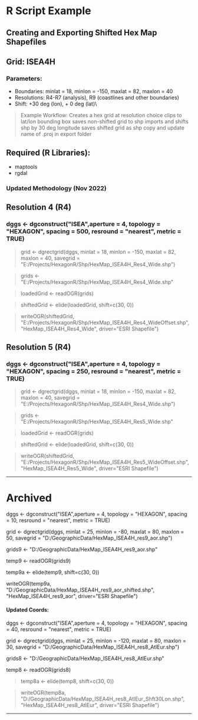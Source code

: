 # R Script Example
## Creating and Exporting Shifted Hex Map Shapefiles
## Grid: ISEA4H
### Parameters: 
 - Boundaries: minlat = 18, minlon = -150, maxlat = 82, maxlon = 40
 - Resolutions: R4-R7 (analysis), R9 (coastlines and other boundaries)
 - Shift:  +30 deg (lon), + 0 deg (lat)\
 
> Example Workflow: 
> Creates a hex grid at resolution choice
> clips to lat/lon bounding box
> saves non-shifted grid to shp
> imports and shifts shp by 30 deg longitude
> saves shifted grid as shp
> copy and update name of .proj in export folder

## Required (R Libraries):
 - maptools
 - rgdal

### Updated Methodology (Nov 2022)

## Resolution 4 (R4)

### dggs <- dgconstruct("ISEA",aperture = 4, topology = "HEXAGON", spacing = 500, resround = "nearest", metric = TRUE)

> grid <- dgrectgrid(dggs, minlat = 18, minlon = -150, maxlat = 82, maxlon = 40, savegrid = "E:/Projects/HexagonR/Shp/HexMap_ISEA4H_Res4_Wide.shp")

> grids <- "E:/Projects/HexagonR/Shp/HexMap_ISEA4H_Res4_Wide.shp"

> loadedGrid <- readOGR(grids)

> shiftedGrid <- elide(loadedGrid, shift=c(30, 0))

> writeOGR(shiftedGrid, "E:/Projects/HexagonR/Shp/HexMap_ISEA4H_Res4_WideOffset.shp", "HexMap_ISEA4H_Res4_Wide", driver="ESRI Shapefile")

## Resolution 5 (R4)

### dggs <- dgconstruct("ISEA",aperture = 4, topology = "HEXAGON", spacing = 250, resround = "nearest", metric = TRUE)

> grid <- dgrectgrid(dggs, minlat = 18, minlon = -150, maxlat = 82, maxlon = 40, savegrid = "E:/Projects/HexagonR/Shp/HexMap_ISEA4H_Res4_Wide.shp")

> grids <- "E:/Projects/HexagonR/Shp/HexMap_ISEA4H_Res5_Wide.shp"

> loadedGrid <- readOGR(grids)

> shiftedGrid <- elide(loadedGrid, shift=c(30, 0))

> writeOGR(shiftedGrid, "E:/Projects/HexagonR/Shp/HexMap_ISEA4H_Res5_WideOffset.shp", "HexMap_ISEA4H_Res5_Wide", driver="ESRI Shapefile")


-------


# Archived

dggs <- dgconstruct("ISEA",aperture = 4, topology = "HEXAGON", spacing = 10, resround = "nearest", metric = TRUE)

grid <- dgrectgrid(dggs, minlat = 25, minlon = -80, maxlat = 80, maxlon = 50, savegrid = "D:/GeographicData/HexMap_ISEA4H_res9_aor.shp")

grids9 <- "D:/GeographicData/HexMap_ISEA4H_res9_aor.shp"

temp9 <- readOGR(grids9)

temp9a <- elide(temp9, shift=c(30, 0))

writeOGR(temp9a, "D:/GeographicData/HexMap_ISEA4H_res9_aor_shifted.shp", "HexMap_ISEA4H_res9_aor", driver="ESRI Shapefile")


#### Updated Coords:

dggs <- dgconstruct("ISEA",aperture = 4, topology = "HEXAGON", spacing = 40, resround = "nearest", metric = TRUE)

grid <- dgrectgrid(dggs, minlat = 25, minlon = -120, maxlat = 80, maxlon = 30, savegrid = "D:/GeographicData/HexMap_ISEA4H_res8_AtlEur.shp")

grids8 <- "D:/GeographicData/HexMap_ISEA4H_res8_AtlEur.shp"

temp8 <- readOGR(grids8)

> temp8a <- elide(temp8, shift=c(30, 0))

> writeOGR(temp8a, "D:/GeographicData/HexMap_ISEA4H_res8_AtlEur_Shft30Lon.shp", "HexMap_ISEA4H_res8_AtlEur", driver="ESRI Shapefile")


---------


